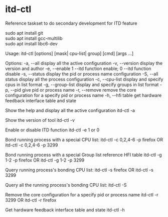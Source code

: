 # itd-ctl
Reference taskset to do secondary development for ITD feature 

sudo apt install git                                                                                                                                                 
sudo apt install gcc-multilib                                                                                                                                          
sudo apt install libc6-dev 


Usage:
         itd-ctl [options] [mask| cpu-list| group] [cmd] [args ...]


Options:
        -a, --all               display all the active configuration
        -v, --version           display the version and author
        -e, --enable            1 --itd function enable; 0 --itd function disable
        -s, --status            display the pid or process name configuration
        -S, --all status        display all the process configuration
        -c, --cpu-list          display and specify cpus in list format
        -g, --group-list        display and specify groups in list format
        -p, --pid               give pid or process name
        -r, --remove            remove the core configuration for a specify pid or process name
        -h, --hfi table         get hardware feedback interface table and state


Show the help and display all the active configuration
        itd-ctl -a

Show the version of tool
        itd-ctl -v

Enable or disable ITD function
        itd-ctl -e 1 or 0

Bond running process with a special CPU list:
        itd-ctl -c 0,2,4-6 -p firefox OR itd-ctl -c 0,2,4-6 -p 3299

Bond running process with a special Group list reference HFI table
        itd-ctl -g 1-2 -p firefox OR itd-ctl -g 1-2 -p 3299

Query running process's bonding CPU list:
        itd-ctl -s firefox OR itd-ctl -s 3299

Query all the running process's bonding CPU list:
        itd-ctl -S

Remove the core configuration for a specify pid or process name
        itd-ctl -r 3299 OR itd-ctl -r firefox

Get hardware feedback interface table and state
        itd-ctl -h


